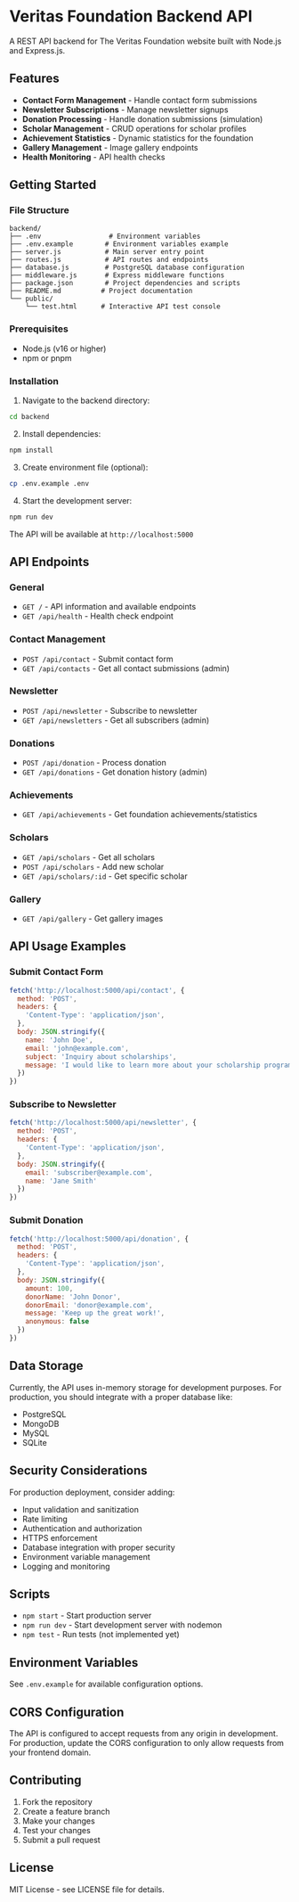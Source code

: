 # Veritas Foundation Backend API

A REST API backend for The Veritas Foundation website built with Node.js and Express.js.

## Features

- **Contact Form Management** - Handle contact form submissions
- **Newsletter Subscriptions** - Manage newsletter signups
- **Donation Processing** - Handle donation submissions (simulation)
- **Scholar Management** - CRUD operations for scholar profiles
- **Achievement Statistics** - Dynamic statistics for the foundation
- **Gallery Management** - Image gallery endpoints
- **Health Monitoring** - API health checks

## Getting Started

### File Structure

```
backend/
├── .env                 # Environment variables
├── .env.example        # Environment variables example
├── server.js           # Main server entry point
├── routes.js           # API routes and endpoints
├── database.js         # PostgreSQL database configuration
├── middleware.js       # Express middleware functions
├── package.json        # Project dependencies and scripts
├── README.md          # Project documentation
└── public/
    └── test.html      # Interactive API test console
```

### Prerequisites

- Node.js (v16 or higher)
- npm or pnpm

### Installation

1. Navigate to the backend directory:
```bash
cd backend
```

2. Install dependencies:
```bash
npm install
```

3. Create environment file (optional):
```bash
cp .env.example .env
```

4. Start the development server:
```bash
npm run dev
```

The API will be available at `http://localhost:5000`

## API Endpoints

### General
- `GET /` - API information and available endpoints
- `GET /api/health` - Health check endpoint

### Contact Management
- `POST /api/contact` - Submit contact form
- `GET /api/contacts` - Get all contact submissions (admin)

### Newsletter
- `POST /api/newsletter` - Subscribe to newsletter
- `GET /api/newsletters` - Get all subscribers (admin)

### Donations
- `POST /api/donation` - Process donation
- `GET /api/donations` - Get donation history (admin)

### Achievements
- `GET /api/achievements` - Get foundation achievements/statistics

### Scholars
- `GET /api/scholars` - Get all scholars
- `POST /api/scholars` - Add new scholar
- `GET /api/scholars/:id` - Get specific scholar

### Gallery
- `GET /api/gallery` - Get gallery images

## API Usage Examples

### Submit Contact Form
```javascript
fetch('http://localhost:5000/api/contact', {
  method: 'POST',
  headers: {
    'Content-Type': 'application/json',
  },
  body: JSON.stringify({
    name: 'John Doe',
    email: 'john@example.com',
    subject: 'Inquiry about scholarships',
    message: 'I would like to learn more about your scholarship programs.'
  })
})
```

### Subscribe to Newsletter
```javascript
fetch('http://localhost:5000/api/newsletter', {
  method: 'POST',
  headers: {
    'Content-Type': 'application/json',
  },
  body: JSON.stringify({
    email: 'subscriber@example.com',
    name: 'Jane Smith'
  })
})
```

### Submit Donation
```javascript
fetch('http://localhost:5000/api/donation', {
  method: 'POST',
  headers: {
    'Content-Type': 'application/json',
  },
  body: JSON.stringify({
    amount: 100,
    donorName: 'John Donor',
    donorEmail: 'donor@example.com',
    message: 'Keep up the great work!',
    anonymous: false
  })
})
```

## Data Storage

Currently, the API uses in-memory storage for development purposes. For production, you should integrate with a proper database like:

- PostgreSQL
- MongoDB
- MySQL
- SQLite

## Security Considerations

For production deployment, consider adding:

- Input validation and sanitization
- Rate limiting
- Authentication and authorization
- HTTPS enforcement
- Database integration with proper security
- Environment variable management
- Logging and monitoring

## Scripts

- `npm start` - Start production server
- `npm run dev` - Start development server with nodemon
- `npm test` - Run tests (not implemented yet)

## Environment Variables

See `.env.example` for available configuration options.

## CORS Configuration

The API is configured to accept requests from any origin in development. For production, update the CORS configuration to only allow requests from your frontend domain.

## Contributing

1. Fork the repository
2. Create a feature branch
3. Make your changes
4. Test your changes
5. Submit a pull request

## License

MIT License - see LICENSE file for details.
